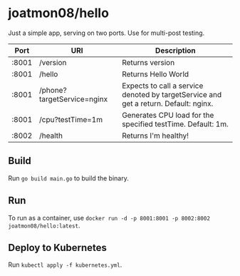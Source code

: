 # joatmon08/hello

Just a simple app, serving on two ports. Use for multi-post testing.

| Port      | URI     | Description |
| --------- |-------- | ----------- |
| :8001     | /version  | Returns version |
| :8001     | /hello  | Returns Hello World |
| :8001     | /phone?targetService=nginx  | Expects to call a service denoted by targetService and get a return. Default: nginx. |
| :8001     | /cpu?testTime=1m  | Generates CPU load for the specified testTime. Default: 1m. |
| :8002     | /health | Returns I'm healthy! |

## Build
Run `go build main.go` to build the binary.

## Run
To run as a container, use
`docker run -d -p 8001:8001 -p 8002:8002 joatmon08/hello:latest`.

## Deploy to Kubernetes
Run `kubectl apply -f kubernetes.yml`.
